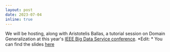 ```yaml
---
layout: post
date: 2023-07-04
inline: true
---
```


We will be hosting, along with Aristotelis Ballas, a tutorial session on Domain Generalization at this year's [IEEE Big Data Service conference](https://ieeebigdataservice.com/). *Edit: * You can find the slides [here](https://bds-dgtutorial.github.io/) 
